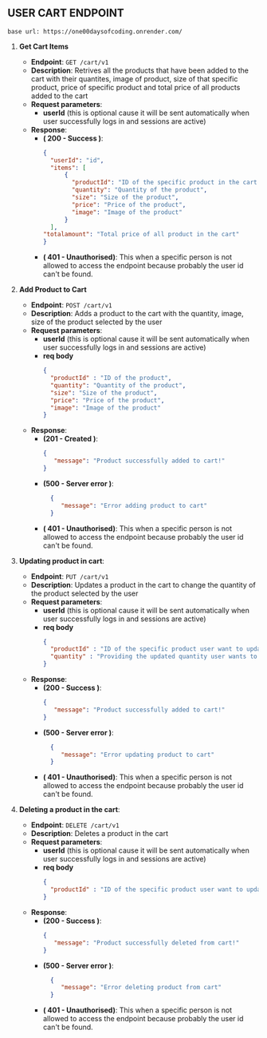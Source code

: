 ## USER CART ENDPOINT
`base url: https://one00daysofcoding.onrender.com/`
1. **Get Cart Items**
   - **Endpoint**: `GET /cart/v1`
   - **Description**: Retrives all the products that have been added to the cart with their quantites, image of product, size of that specific product, price of specific product and total price of all products added to the cart
   - **Request parameters**:
       - **userId** (this is optional cause it will be sent automatically when user successfully logs in and sessions are active)
    - **Response**:
        - **( 200 - Success )**:
          ```json
          {
            "userId": "id",
            "items": [
                {
                  "productId": "ID of the specific product in the cart collection",
                  "quantity": "Quantity of the product",
                  "size": "Size of the product",
                  "price": "Price of the product",
                  "image": "Image of the product"
                }
            ],
          "totalamount": "Total price of all product in the cart"
          }
          ```
        - **( 401 - Unauthorised)**: This when a specific person is not allowed to access the endpoint because probably the user id can't be found.

2. **Add Product to Cart**
   - **Endpoint**: `POST /cart/v1`
   - **Description**: Adds a product to the cart with the quantity, image, size of the product selected by the user
   - **Request parameters**:
     - **userId**  (this is optional cause it will be sent automatically when user successfully logs in and sessions are active)
     - **req body**
         ```json
         {
           "productId" : "ID of the product",
           "quantity": "Quantity of the product",
           "size": "Size of the product",
           "price": "Price of the product",
           "image": "Image of the product"
         }
         ```
   - **Response**:
       - **(201 - Created )**:
           ```json
           {
              "message": "Product successfully added to cart!" 
           }
           ```
       - **(500 - Server error )**:
         ```json
           {
              "message": "Error adding product to cart" 
           }
           ```
       - **( 401 - Unauthorised)**: This when a specific person is not allowed to access the endpoint because probably the user id can't be found.
3. **Updating product in cart**:
     - **Endpoint**: `PUT /cart/v1`
     - **Description**: Updates a product in the cart to change the quantity of the product selected by the user
     - **Request parameters**:
       - **userId**  (this is optional cause it will be sent automatically when user successfully logs in and sessions are active)
       - **req body**
         ```json
         {
           "productId" : "ID of the specific product user want to update",
           "quantity" : "Providing the updated quantity user wants to get"
         }
         ```
     -  **Response**:
        - **(200 - Success )**:
           ```json
           {
              "message": "Product successfully added to cart!" 
           }
           ```
        - **(500 - Server error )**:
           ```json
             {
                "message": "Error updating product to cart" 
             }
           ```
         - **( 401 - Unauthorised)**: This when a specific person is not allowed to access the endpoint because probably the user id can't be found.
4. **Deleting a product in the cart**:
      - **Endpoint**: `DELETE /cart/v1`
     - **Description**: Deletes a product in the cart
     - **Request parameters**:
       - **userId**  (this is optional cause it will be sent automatically when user successfully logs in and sessions are active)
       - **req body**
         ```json
         {
           "productId" : "ID of the specific product user want to update"
         }
         ```
     -  **Response**:
        - **(200 - Success )**:
           ```json
           {
              "message": "Product successfully deleted from cart!" 
           }
           ```
        - **(500 - Server error )**:
           ```json
             {
                "message": "Error deleting product from cart" 
             }
           ```
         - **( 401 - Unauthorised)**: This when a specific person is not allowed to access the endpoint because probably the user id can't be found.
      



        
       
           

       
         
            
           
      
          
